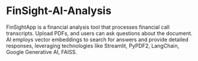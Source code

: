 # FinSight-AI-Analysis
FinSightApp is a financial analysis tool that processes financial call transcripts. Upload PDFs, and users can ask questions about the document. AI employs vector embeddings to search for answers and provide detailed responses, leveraging technologies like Streamlit, PyPDF2, LangChain, Google Generative AI, FAISS.
